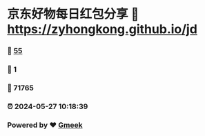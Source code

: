 # 京东好物每日红包分享 :link: https://zyhongkong.github.io/jd 
### :page_facing_up: [55](https://zyhongkong.github.io/jd/tag.html) 
### :speech_balloon: 1 
### :hibiscus: 71765 
### :alarm_clock: 2024-05-27 10:18:39 
### Powered by :heart: [Gmeek](https://github.com/Meekdai/Gmeek)
